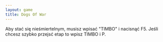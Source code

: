 ```yaml
---
layout: game
title: Dogs Of War
---
```


Aby stać się nieśmiertelnym, musisz wpisać "TIMBO" i nacisnąć F5.
Jeśli chcesz szybko przejsć etap to wpisz TIMBO i P.
